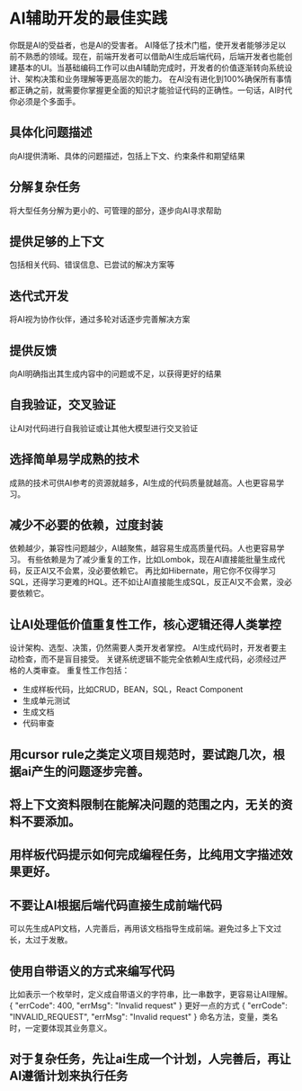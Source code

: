 # AI辅助开发的最佳实践
你既是AI的受益者，也是AI的受害者。
AI降低了技术门槛，使开发者能够涉足以前不熟悉的领域。现在，前端开发者可以借助AI生成后端代码，后端开发者也能创建基本的UI。当基础编码工作可以由AI辅助完成时，开发者的价值逐渐转向系统设计、架构决策和业务理解等更高层次的能力。
在AI没有进化到100%确保所有事情都正确之前，就需要你掌握更全面的知识才能验证代码的正确性。一句话，AI时代你必须是个多面手。

## 具体化问题描述
向AI提供清晰、具体的问题描述，包括上下文、约束条件和期望结果

## 分解复杂任务
将大型任务分解为更小的、可管理的部分，逐步向AI寻求帮助

## 提供足够的上下文
包括相关代码、错误信息、已尝试的解决方案等

## 迭代式开发
将AI视为协作伙伴，通过多轮对话逐步完善解决方案

## 提供反馈
向AI明确指出其生成内容中的问题或不足，以获得更好的结果

## 自我验证，交叉验证
让AI对代码进行自我验证或让其他大模型进行交叉验证

## 选择简单易学成熟的技术
成熟的技术可供AI参考的资源就越多，AI生成的代码质量就越高。人也更容易学习。

## 减少不必要的依赖，过度封装
依赖越少，兼容性问题越少，AI越聚焦，越容易生成高质量代码。人也更容易学习。
有些依赖是为了减少重复的工作，比如Lombok，现在AI直接能批量生成代码，反正AI又不会累，没必要依赖它。
再比如Hibernate，用它你不仅得学习SQL，还得学习更难的HQL。还不如让AI直接能生成SQL，反正AI又不会累，没必要依赖它。

## 让AI处理低价值重复性工作，核心逻辑还得人类掌控
设计架构、选型、决策，仍然需要人类开发者掌控。
AI生成代码时，开发者要主动检查，而不是盲目接受。
关键系统逻辑不能完全依赖AI生成代码，必须经过严格的人类审查。
重复性工作包括：
- 生成样板代码，比如CRUD，BEAN，SQL，React Component
- 生成单元测试
- 生成文档
- 代码审查

## 用cursor rule之类定义项目规范时，要试跑几次，根据ai产生的问题逐步完善。

## 将上下文资料限制在能解决问题的范围之内，无关的资料不要添加。

## 用样板代码提示如何完成编程任务，比纯用文字描述效果更好。

## 不要让AI根据后端代码直接生成前端代码
可以先生成API文档，人完善后，再用该文档指导生成前端。避免过多上下文过长，太过于发散。

## 使用自带语义的方式来编写代码
比如表示一个枚举时，定义成自带语义的字符串，比一串数字，更容易让AI理解。
{
    "errCode": 400,
    "errMsg": "Invalid request"
}
更好一点的方式
{
    "errCode": "INVALID_REQUEST", 
    "errMsg": "Invalid request"
}
命名方法，变量，类名时，一定要体现其业务意义。

## 对于复杂任务，先让ai生成一个计划，人完善后，再让AI遵循计划来执行任务
